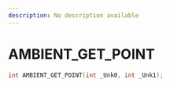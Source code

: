 ```yaml
---
description: No description available 
---
```


# AMBIENT_GET_POINT

```cpp
int AMBIENT_GET_POINT(int _Unk0, int _Unk1);
```